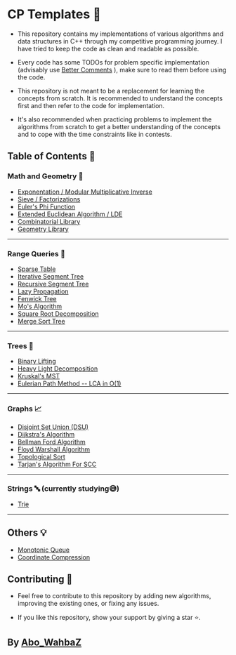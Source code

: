 # CP Templates :dart:

- This repository contains my implementations of various algorithms and data structures in C++ through my competitive programming journey. I have tried to keep the code as clean and readable as possible.

- Every code has some TODOs for problem specific implementation (advisably use [Better Comments](https://marketplace.visualstudio.com/items?itemName=aaron-bond.better-comments) ), make sure to read them before using the code.

- This repository is not meant to be a replacement for learning the concepts from scratch. It is recommended to understand the concepts first and then refer to the code for implementation.
- It's also recommended when practicing problems to implement the algorithms from scratch to get a better understanding of the concepts and to cope with the time constraints like in contests.

## Table of Contents :bookmark_tabs:

### Math and Geometry :triangular_ruler:

- [Exponentation / Modular Multiplicative Inverse ](Math/Exponentiation.cpp)
- [Sieve / Factorizations](Math/Sieve.cpp)
- [Euler's Phi Function](Math/Phi.cpp)
- [Extended Euclidean Algorithm / LDE](Math/Extended_Euclidean.cpp)
- [Combinatorial Library](Math/Combinatorics.cpp)
- [Geometry Library](Math/Geometry.cpp)

---

### Range Queries :mag_right:

- [Sparse Table](Range%20Queries/Sparse_Table.cpp)
- [Iterative Segment Tree](Range%20Queries/Iterative_Seg_Tree.cpp)
- [Recursive Segment Tree](Range%20Queries/Seg_Tree.cpp)
- [Lazy Propagation](Range%20Queries/Lazy_Seg_Tree.cpp)
- [Fenwick Tree](Range%20Queries/Fenwick%20Tree.cpp)
- [Mo's Algorithm](Range%20Queries/MO_Algorithm.cpp)
- [Square Root Decomposition](Range%20Queries/Sqrt_Decomposition.cpp)
- [Merge Sort Tree](Range%20Queries/Merge_Sort.cpp)

---

### Trees :deciduous_tree:

- [Binary Lifting](Trees/LCA.cpp)
- [Heavy Light Decomposition](Trees/HLD.cpp)
- [Kruskal's MST](Trees/Kruskal_MST.cpp)
- [Eulerian Path Method -- LCA in O(1)](Trees/Euler_LCA.cpp)

---

### Graphs :chart_with_upwards_trend:

- [Disjoint Set Union (DSU)](Graphs/DSU.cpp)
- [Dijkstra's Algorithm](Graphs/Dijkstra's%20Algorithm.cpp)
- [Bellman Ford Algorithm](Graphs/Bellman%20Ford%20Algorithm.cpp)
- [Floyd Warshall Algorithm](Graphs/Floyd.cpp)
- [Topological Sort](Graphs/Topological%20Sort.cpp)
- [Tarjan's Algorithm For SCC](Graphs/TarjanSCC.cpp)

---

### Strings :abc: (currently studying:sweat_smile:)

- [Trie](Strings/Trie.cpp)

---

## Others :bulb:

- [Monotonic Queue](Others/Monotonic_Queue.cpp)
- [Coordinate Compression](Others/Coordinate_Compression.cpp)

## Contributing :construction_worker:

- Feel free to contribute to this repository by adding new algorithms, improving the existing ones, or fixing any issues.

- If you like this repository, show your support by giving a star :star:.

## By [Abo_WahbaZ](https://github.com/abowahbaz)

